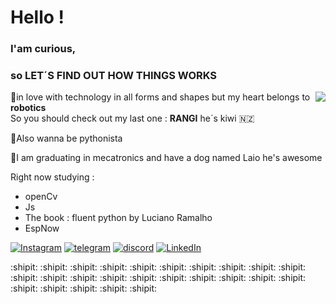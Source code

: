 
# Hello !
  ### I'am curious, 
  ### so LET´S FIND OUT HOW THINGS WORKS 
  <img align="right" align="top"  src="https://github-readme-stats.vercel.app/api/top-langs/?username=DinossauroBebado&langs_count=7&theme=Default"/>
  
  🤖in love with technology in all forms and shapes but my heart belongs to **robotics** 
  <br>So you should check out my last one : **RANGI** he´s kiwi :new_zealand:

  🐍Also wanna be pythonista  <br>

  🐶I am graduating in mecatronics and have a dog named Laio he's awesome

  Right now studying : 
  - openCv 
  - Js
  - The book : fluent python by Luciano Ramalho 
  - EspNow 
  
[![Instagram](https://img.shields.io/badge/Instagram-E4405F?style=for-the-badge&logo=instagram&logoColor=white)](https://www.instagram.com/dinossauro.bebado/)
[![telegram](https://img.shields.io/badge/Telegram-2CA5E0?style=for-the-badge&logo=telegram&logoColor=white)](https://t.me/DinossauroBebado)
[![discord](https://img.shields.io/badge/Discord-7289DA?style=for-the-badge&logo=discord&logoColor=white)](https://discordapp.com/users/Dinossauro.Bebado/)
[![LinkedIn](https://img.shields.io/badge/LinkedIn-0077B5?style=for-the-badge&logo=linkedin&logoColor=white)](https://www.linkedin.com/in/guilherme-pires-silva-6b11811b7/)
  
  

  

:shipit: :shipit: :shipit: :shipit: :shipit:
:shipit: :shipit: :shipit: :shipit: :shipit:
:shipit: :shipit: :shipit: :shipit: :shipit:
:shipit: :shipit: :shipit: :shipit: :shipit:
:shipit: :shipit: :shipit: :shipit: :shipit:







